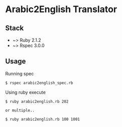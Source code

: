 # Arabic2English Translator

## Stack
* ~> Ruby 2.1.2
* ~> Rspec 3.0.0

## Usage
Running spec
```
$ rspec arabic2english_spec.rb
```

Using ruby execute

```
$ ruby arabic2english.rb 202

or multiple..

$ ruby arabic2english.rb 100 1001
```

